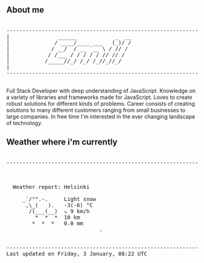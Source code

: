 ## About me

<pre>

--------------------------------------------------------------------------------------
|			    ______            _  __
|			   / ____/____ ___   (_)/ /
|			  / __/  / __ `__ \ / // / 
|			 / /___ / / / / / // // /  
|			/_____//_/ /_/ /_//_//_/   
|                           
--------------------------------------------------------------------------------------

</pre>

Full Stack Developer with deep understanding of JavaScript. Knowledge on a variety of libraries and frameworks made for JavaScript. Loves to create robust solutions for different kinds of problems. Career consists of creating solutions to many different customers ranging from small businesses to large companies. In free time I'm interested in the ever changing landscape of technology. 



## Weather where i'm currently  

<pre>

--------------------------------------------------------------------------------------


 
  Weather report: Helsinki  
    
     _`/"".-.     Light snow  
      ,\_(   ).   -3(-6) °C  
       /(___(__)  ↘ 9 km/h  
         *  *  *  10 km  
        *  *  *   0.0 mm  
                             .


--------------------------------------------------------------------------------------
Last updated on Friday, 3 January, 08:22 UTC
</pre>
